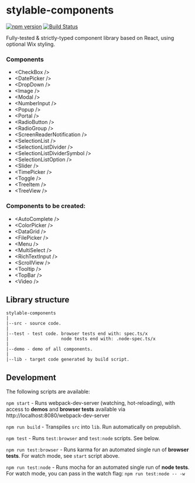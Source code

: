 # stylable-components
[![npm version](https://badge.fury.io/js/stylable-components.svg)](https://www.npmjs.com/package/stylable-components)
[![Build Status](https://travis-ci.org/wix/stylable-components.svg?branch=master)](https://travis-ci.org/wix/stylable-components)

<!-- [![Sauce Test Status](https://saucelabs.com/buildstatus/WixReactComponents)](https://saucelabs.com/u/WixReactComponents) -->
<!-- [![Sauce Test SKtatus](https://saucelabs.com/browser-matrix/WixReactComponents.svg)](https://saucelabs.com/u/WixReactComponents) -->

Fully-tested & strictly-typed component library based on React, using optional Wix styling.

### Components
- &lt;CheckBox /&gt;
- &lt;DatePicker /&gt;
- &lt;DropDown /&gt;
- &lt;Image /&gt;
- &lt;Modal /&gt;
- &lt;NumberInput /&gt;
- &lt;Popup /&gt;
- &lt;Portal /&gt;
- &lt;RadioButton /&gt;
- &lt;RadioGroup /&gt;
- &lt;ScreenReaderNotification /&gt;
- &lt;SelectionList /&gt;
- &lt;SelectionListDivider /&gt;
- &lt;SelectionListDividerSymbol /&gt;
- &lt;SelectionListOption /&gt;
- &lt;Slider /&gt;
- &lt;TimePicker /&gt;
- &lt;Toggle /&gt;
- &lt;TreeItem /&gt;
- &lt;TreeView /&gt;

### Components to be created:
- &lt;AutoComplete /&gt;
- &lt;ColorPicker /&gt;
- &lt;DataGrid /&gt;
- &lt;FilePicker /&gt;
- &lt;Menu /&gt;
- &lt;MultiSelect /&gt;
- &lt;RichTextInput /&gt;
- &lt;ScrollView /&gt;
- &lt;Tooltip /&gt;
- &lt;TopBar /&gt;
- &lt;Video /&gt;

## Library structure
```
stylable-components
|
|--src - source code.
|
|--test - test code. browser tests end with: spec.ts/x
|                    node tests end with: .node-spec.ts/x
|
|--demo - demo of all components.
|
|--lib - target code generated by build script.
```

## Development

The following scripts are available:

`npm start` -
Runs webpack-dev-server (watching, hot-reloading), with access to **demos** and **browser tests** available via http://localhost:8080/webpack-dev-server

`npm run build` -
Transpiles `src` into `lib`. Run automatically on prepublish.

`npm test` -
Runs `test:browser` and `test:node` scripts. See below.

`npm run test:browser` -
Runs karma for an automated single run of **browser tests**. For watch mode, see `start` script above.

`npm run test:node` -
Runs mocha for an automated single run of **node tests**.
For watch mode, you can pass in the watch flag: `npm run test:node -- -w`
